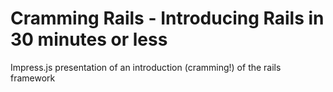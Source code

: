 Cramming Rails - Introducing Rails in 30 minutes or less
======================

Impress.js presentation of an introduction (cramming!) of the rails framework
